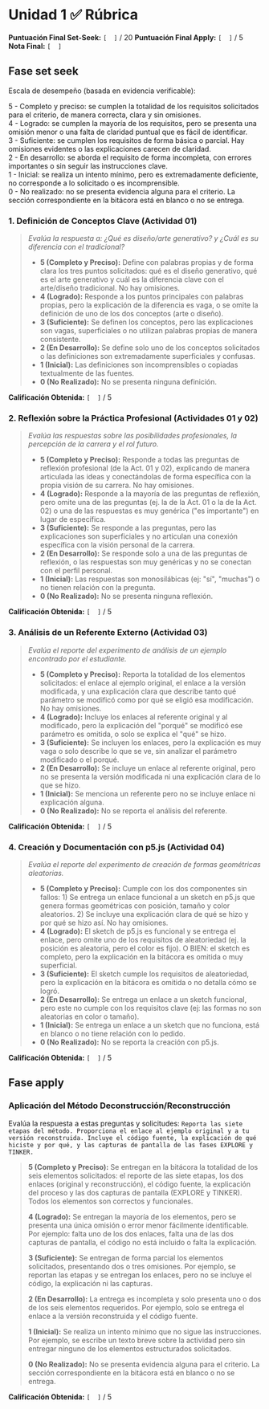 # Unidad 1 ✅ Rúbrica

**Puntuación Final Set-Seek:** `[  ]` / 20
**Puntuación Final Apply:** `[  ]` / 5
**Nota Final:** `[  ]`

## Fase set seek

Escala de desempeño (basada en evidencia verificable):

5 - Completo y preciso: se cumplen la totalidad de los requisitos solicitados para el criterio, de manera correcta, clara y sin omisiones.  
4 - Logrado: se cumplen la mayoría de los requisitos, pero se presenta una omisión menor o una falta de claridad puntual que es fácil de identificar.  
3 - Suficiente: se cumplen los requisitos de forma básica o parcial. Hay omisiones evidentes o las explicaciones carecen de claridad.  
2 - En desarrollo: se aborda el requisito de forma incompleta, con errores importantes o sin seguir las instrucciones clave.  
1 - Inicial: se realiza un intento mínimo, pero es extremadamente deficiente, no corresponde a lo solicitado o es incomprensible.  
0 - No realizado: no se presenta evidencia alguna para el criterio. La sección correspondiente en la bitácora está en blanco o no se entrega.  

### **1. Definición de Conceptos Clave (Actividad 01)**
> *Evalúa la respuesta a: ¿Qué es diseño/arte generativo? y ¿Cuál es su diferencia con el tradicional?*
> - **5 (Completo y Preciso):** Define con palabras propias y de forma clara los tres puntos solicitados: qué es el diseño generativo, qué es el arte generativo y cuál es la diferencia clave con el arte/diseño tradicional. No hay omisiones.
> - **4 (Logrado):** Responde a los puntos principales con palabras propias, pero la explicación de la diferencia es vaga, o se omite la definición de uno de los dos conceptos (arte o diseño).
> - **3 (Suficiente):** Se definen los conceptos, pero las explicaciones son vagas, superficiales o no utilizan palabras propias de manera consistente.
> - **2 (En Desarrollo):** Se define solo uno de los conceptos solicitados o las definiciones son extremadamente superficiales y confusas.
> - **1 (Inicial):** Las definiciones son incomprensibles o copiadas textualmente de las fuentes.
> - **0 (No Realizado):** No se presenta ninguna definición.

**Calificación Obtenida:** `[  ]` / 5

### **2. Reflexión sobre la Práctica Profesional (Actividades 01 y 02)**
> *Evalúa las respuestas sobre las posibilidades profesionales, la percepción de la carrera y el rol futuro.*
> - **5 (Completo y Preciso):** Responde a todas las preguntas de reflexión profesional (de la Act. 01 y 02), explicando de manera articulada las ideas y conectándolas de forma específica con la propia visión de su carrera. No hay omisiones.
> - **4 (Logrado):** Responde a la mayoría de las preguntas de reflexión, pero omite una de las preguntas (ej. la de la Act. 01 o la de la Act. 02) o una de las respuestas es muy genérica ("es importante") en lugar de específica.
> - **3 (Suficiente):** Se responde a las preguntas, pero las explicaciones son superficiales y no articulan una conexión específica con la visión personal de la carrera.
> - **2 (En Desarrollo):** Se responde solo a una de las preguntas de reflexión, o las respuestas son muy genéricas y no se conectan con el perfil personal.
> - **1 (Inicial):** Las respuestas son monosilábicas (ej: "sí", "muchas") o no tienen relación con la pregunta.
> - **0 (No Realizado):** No se presenta ninguna reflexión.

**Calificación Obtenida:** `[  ]` / 5

### **3. Análisis de un Referente Externo (Actividad 03)**
> *Evalúa el reporte del experimento de análisis de un ejemplo encontrado por el estudiante.*
> - **5 (Completo y Preciso):** Reporta la totalidad de los elementos solicitados: el enlace al ejemplo original, el enlace a la versión modificada, y una explicación clara que describe tanto qué parámetro se modificó como por qué se eligió esa modificación. No hay omisiones.
> - **4 (Logrado):** Incluye los enlaces al referente original y al modificado, pero la explicación del "porqué" se modificó ese parámetro es omitida, o solo se explica el "qué" se hizo.
> - **3 (Suficiente):** Se incluyen los enlaces, pero la explicación es muy vaga o solo describe lo que se ve, sin analizar el parámetro modificado o el porqué.
> - **2 (En Desarrollo):** Se incluye un enlace al referente original, pero no se presenta la versión modificada ni una explicación clara de lo que se hizo.
> - **1 (Inicial):** Se menciona un referente pero no se incluye enlace ni explicación alguna.
> - **0 (No Realizado):** No se reporta el análisis del referente.

**Calificación Obtenida:** `[  ]` / 5

### **4. Creación y Documentación con p5.js (Actividad 04)**
> *Evalúa el reporte del experimento de creación de formas geométricas aleatorias.*
> - **5 (Completo y Preciso):** Cumple con los dos componentes sin fallos: 1) Se entrega un enlace funcional a un sketch en p5.js que genera formas geométricas con posición, tamaño y color aleatorios. 2) Se incluye una explicación clara de qué se hizo y por qué se hizo así. No hay omisiones.
> - **4 (Logrado):** El sketch de p5.js es funcional y se entrega el enlace, pero omite uno de los requisitos de aleatoriedad (ej. la posición es aleatoria, pero el color es fijo). O BIEN: el sketch es completo, pero la explicación en la bitácora es omitida o muy superficial.
> - **3 (Suficiente):** El sketch cumple los requisitos de aleatoriedad, pero la explicación en la bitácora es omitida o no detalla cómo se logró.
> - **2 (En Desarrollo):** Se entrega un enlace a un sketch funcional, pero este no cumple con los requisitos clave (ej: las formas no son aleatorias en color o tamaño).
> - **1 (Inicial):** Se entrega un enlace a un sketch que no funciona, está en blanco o no tiene relación con lo pedido.
> - **0 (No Realizado):** No se reporta la creación con p5.js.

**Calificación Obtenida:** `[  ]` / 5


## Fase apply

### Aplicación del Método Deconstrucción/Reconstrucción

Evalúa la respuesta a estas preguntas y solicitudes: `Reporta las siete etapas del método. Proporciona el enlace al ejemplo original y a tu versión reconstruida. Incluye el código fuente, la explicación de qué hiciste y por qué, y las capturas de pantalla de las fases EXPLORE y TINKER.`

> **5 (Completo y Preciso):** Se entregan en la bitácora la totalidad de los seis elementos solicitados: el reporte de las siete etapas, los dos enlaces (original y reconstrucción), el código fuente, la explicación del proceso y las dos capturas de pantalla (EXPLORE y TINKER). Todos los elementos son correctos y funcionales.
>
> **4 (Logrado):** Se entregan la mayoría de los elementos, pero se presenta una única omisión o error menor fácilmente identificable. Por ejemplo: falta uno de los dos enlaces, falta una de las dos capturas de pantalla, el código no está incluido o falta la explicación.
>
> **3 (Suficiente):** Se entregan de forma parcial los elementos solicitados, presentando dos o tres omisiones. Por ejemplo, se reportan las etapas y se entregan los enlaces, pero no se incluye el código, la explicación ni las capturas.
>
> **2 (En Desarrollo):** La entrega es incompleta y solo presenta uno o dos de los seis elementos requeridos. Por ejemplo, solo se entrega el enlace a la versión reconstruida y el código fuente.
>
> **1 (Inicial):** Se realiza un intento mínimo que no sigue las instrucciones. Por ejemplo, se escribe un texto breve sobre la actividad pero sin entregar ninguno de los elementos estructurados solicitados.
>
> **0 (No Realizado):** No se presenta evidencia alguna para el criterio. La sección correspondiente en la bitácora está en blanco o no se entrega.

**Calificación Obtenida:** `[  ]` / 5



